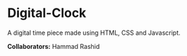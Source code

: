 # Digital-Clock

A digital time piece made using HTML, CSS and Javascript.

**Collaborators:** Hammad Rashid

